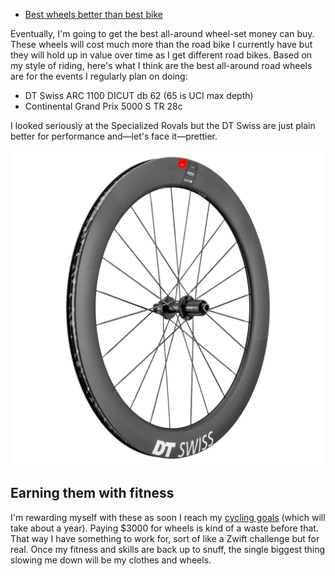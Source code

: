 - [Best wheels better than best bike](Best%20wheels%20better%20than%20best%20bike.md)

Eventually, I'm going to get the best all-around wheel-set money can buy. These wheels will cost much more than the road bike I currently have but they will hold up in value over time as I get different road bikes. Based on my style of riding, here's what I think are the best all-around road wheels are for the events I regularly plan on doing:

- DT Swiss ARC 1100 DICUT db 62 (65 is UCI max depth)
- Continental Grand Prix 5000 S TR 28c

I looked seriously at the Specialized Rovals but the DT Swiss are just plain better for performance and—let's face it—prettier.

![](dtswiss-arc-1100.jpg)
## Earning them with fitness

I'm rewarding myself with these as soon I reach my [cycling goals](Cycling%20goals.md) (which will take about a year). Paying $3000 for wheels is kind of a waste before that. That way I have something to work for, sort of like a Zwift challenge but for real. Once my fitness and skills are back up to snuff, the single biggest thing slowing me down will be my clothes and wheels.


